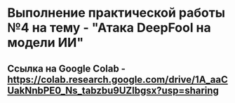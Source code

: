 # Выполнение практической работы №4 на тему - "Атака DeepFool на модели ИИ"

## Ссылка на Google Colab - https://colab.research.google.com/drive/1A_aaCUakNnbPE0_Ns_tabzbu9UZlbgsx?usp=sharing
